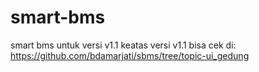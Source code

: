 # smart-bms
smart bms untuk versi v1.1 keatas
versi v1.1 bisa cek di:
https://github.com/bdamarjati/sbms/tree/topic-ui_gedung
